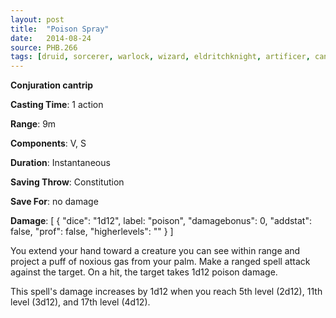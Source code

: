 ```yaml
---
layout: post
title:  "Poison Spray"
date:   2014-08-24
source: PHB.266
tags: [druid, sorcerer, warlock, wizard, eldritchknight, artificer, cantrip, conjuration]
---
```


**Conjuration cantrip**

**Casting Time**: 1 action

**Range**: 9m

**Components**: V, S

**Duration**: Instantaneous

**Saving Throw**: Constitution

**Save For**: no damage

**Damage**: [ { "dice": "1d12", label: "poison", "damagebonus": 0, "addstat": false, "prof": false, "higherlevels": "" } ]

You extend your hand toward a creature you can see within range and project a puff of noxious gas from your palm. Make a ranged spell attack against the target. On a hit, the target takes 1d12 poison damage.

This spell's damage increases by 1d12 when you reach 5th level (2d12), 11th level (3d12), and 17th level (4d12).